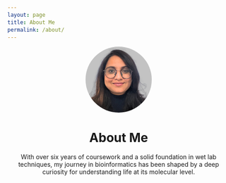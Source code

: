 ```yaml
---
layout: page
title: About Me
permalink: /about/
---
```


<div style="text-align: center; margin: 0 auto;">
  <img src="assets/image/Untitled design-3.jpg" alt="Descriptive Alt Text" style="width: 150px; height: 150px; border-radius: 50%; object-fit: cover; display: block; margin: 0 auto;">
</div>

<h1 style="text-align: center;">About Me</h1>

<p style="text-align: center;">With over six years of coursework and a solid foundation in wet lab techniques, my journey in bioinformatics has been shaped by a deep curiosity for understanding life at its molecular level.</p>
